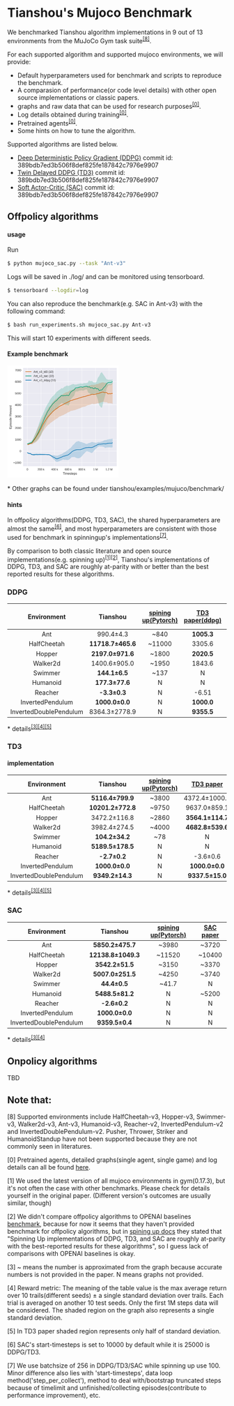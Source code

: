 # Tianshou's Mujoco Benchmark
We benchmarked Tianshou algorithm implementations in 9 out of 13 environments from the MuJoCo Gym task suite<sup>[[8]](#footnote8)</sup>.

For each supported algorithm and supported mujoco environments, we will provide:
- Default hyperparameters used for benchmark and scripts to reproduce the benchmark.
- A comparasion of performance(or code level details) with other open source implementations or classic papers.
- graphs and raw data that can be used for research purposes<sup>[[0]](#footnote1)</sup>.
- Log details obtained during training<sup>[[0]](#footnote1)</sup>.
- Pretrained agents<sup>[[0]](#footnote1)</sup>.
- Some hints on how to tune the algorithm.
  
Supported algorithms are listed below.
- [Deep Deterministic Policy Gradient (DDPG)](https://arxiv.org/pdf/1509.02971.pdf) commit id: 389bdb7ed3b506f8def825fe187842c7976e9907
- [Twin Delayed DDPG (TD3)](https://arxiv.org/pdf/1802.09477.pdf) commit id: 389bdb7ed3b506f8def825fe187842c7976e9907
- [Soft Actor-Critic (SAC)](https://arxiv.org/pdf/1812.05905.pdf) commit id: 389bdb7ed3b506f8def825fe187842c7976e9907

## Offpolicy algorithms
#### usage
Run

```bash
$ python mujoco_sac.py --task "Ant-v3"
```

Logs will be saved in ./log/ and can be monitored using tensorboard.

```bash
$ tensorboard --logdir=log
```

You can also reproduce the benchmark(e.g. SAC in Ant-v3) with the following command:

```bash
$ bash run_experiments.sh mujoco_sac.py Ant-v3
```

This will start 10 experiments with different seeds.

#### Example benchmark
<img src="./benchmark/Ant-v3/figure.png" width="256" height="256">

\* Other graphs can be found under tianshou/examples/mujuco/benchmark/

#### hints
In offpolicy algorithms(DDPG, TD3, SAC), the shared hyperparameters are almost the same<sup>[[6]](#footnote6)</sup>, and most hyperparameters are consistent with those used for benchmark in spinningup's implementations<sup>[[7]](#footnote7)</sup>.

By comparison to both classic literature and open source implementations(e.g. spinning up)<sup>[[1]](#footnote1)</sup><sup>[[2]](#footnote2)</sup>, Tianshou's implementations of DDPG, TD3, and SAC are roughly at-parity with or better than the best reported results for these algorithms.

### DDPG
|Environment| Tianshou| [spining up(Pytorch)](https://spinningup.openai.com/en/latest/spinningup/bench.html)| [TD3 paper(ddpg)](https://arxiv.org/abs/1802.09477)|[TD3 paper(our ddpg)](https://arxiv.org/abs/1802.09477)|
| :---------------: | :---------------: | :---------------: | :---------------: | :---------------: |
|Ant|990.4±4.3 | ~840 | **1005.3** | 888.8 |
|HalfCheetah|**11718.7±465.6** | ~11000 | 3305.6 | 8577.3 |
|Hopper|**2197.0±971.6** | ~1800 | **2020.5** | 1860.0 |
|Walker2d|1400.6±905.0 | ~1950 | 1843.6 | **3098.1** |
|Swimmer|**144.1±6.5** | ~137 | N | N |
|Humanoid|**177.3±77.6** | N | N | N |
|Reacher|**-3.3±0.3** | N | -6.51 | -4.01 |
|InvertedPendulum|**1000.0±0.0** | N | **1000.0** | **1000.0** |
|InvertedDoublePendulum|8364.3±2778.9 | N | **9355.5** | 8370.0 |

\* details<sup>[[3]](#footnote3)</sup><sup>[[4]](#footnote4)</sup><sup>[[5]](#footnote5)</sup>

### TD3

#### implementation
|Environment| Tianshou| [spining up(Pytorch)](https://spinningup.openai.com/en/latest/spinningup/bench.html)| [TD3 paper](https://arxiv.org/abs/1802.09477)|
| :---------------: | :---------------: | :---------------: | :---------------: |
|Ant|**5116.4±799.9** | ~3800 | 4372.4±1000.3 |
|HalfCheetah|**10201.2±772.8** | ~9750 | 9637.0±859.1 |
|Hopper|3472.2±116.8 | ~2860 | **3564.1±114.7** |
|Walker2d|3982.4±274.5 | ~4000 | **4682.8±539.6** |
|Swimmer|**104.2±34.2** | ~78 | N |
|Humanoid|**5189.5±178.5** | N | N |
|Reacher|**-2.7±0.2** | N | -3.6±0.6 |
|InvertedPendulum|**1000.0±0.0** | N | **1000.0±0.0** |
|InvertedDoublePendulum|**9349.2±14.3** | N | **9337.5±15.0** |

\* details<sup>[[3]](#footnote3)</sup><sup>[[4]](#footnote4)</sup><sup>[[5]](#footnote5)</sup>

### SAC
|Environment| Tianshou| [spining up(Pytorch)](https://spinningup.openai.com/en/latest/spinningup/bench.html)| [SAC paper](https://arxiv.org/abs/1801.01290)|
| :---------------: | :---------------: | :---------------: | :---------------: |
|Ant|**5850.2±475.7** | ~3980 | ~3720 |
|HalfCheetah|**12138.8±1049.3** | ~11520 | ~10400 |
|Hopper|**3542.2±51.5** | ~3150 | ~3370 |
|Walker2d|**5007.0±251.5** | ~4250 | ~3740 |
|Swimmer|**44.4±0.5** | ~41.7 | N |
|Humanoid|**5488.5±81.2** | N | ~5200 |
|Reacher|**-2.6±0.2** | N | N |
|InvertedPendulum|**1000.0±0.0** | N | N |
|InvertedDoublePendulum|**9359.5±0.4** | N | N |

\* details<sup>[[3]](#footnote3)</sup><sup>[[4]](#footnote4)</sup>


## Onpolicy algorithms
TBD




## Note that:
<a name="footnote8">[8]</a>  Supported environments include HalfCheetah-v3, Hopper-v3, Swimmer-v3, Walker2d-v3, Ant-v3, Humanoid-v3, Reacher-v2, InvertedPendulum-v2 and InvertedDoublePendulum-v2. Pusher, Thrower, Striker and HumanoidStandup have not been supported because they are not commonly seen in literatures.

<a name="footnote0">[0]</a>  Pretrained agents, detailed graphs(single agent, single game) and log details can all be found [here](https://cloud.tsinghua.edu.cn/d/356e0f5d1e66426b9828/).

<a name="footnote1">[1]</a>  We used the latest version of all mujoco environments in gym(0.17.3), but it's not often the case with other benchmarks. Please check for details yourself in the original paper. (Different version's outcomes are usually similar, though)

<a name="footnote2">[2]</a>  We didn't compare offpolicy algorithms to OPENAI baselines [benchmark](https://github.com/openai/baselines/blob/master/benchmarks_mujoco1M.htm), because for now it seems that they haven't provided benchmark for offpolicy algorithms, but in [spining up docs](https://spinningup.openai.com/en/latest/spinningup/bench.html) they stated that "Spinning Up implementations of DDPG, TD3, and SAC are roughly at-parity with the best-reported results for these algorithms", so I guess lack of comparisons with OPENAI baselines is okay.

<a name="footnote3">[3]</a>  ~ means the number is approximated from the graph because accurate numbers is not provided in the paper. N means graphs not provided.

<a name="footnote4">[4]</a>  Reward metric: The meaning of the table value is the max average return over 10 trails(different seeds) ± a single standard deviation over trails. Each trial is averaged on another 10 test seeds. Only the first 1M steps data will be considered. The shaded region on the graph also represents a single standard deviation.

<a name="footnote5">[5]</a>  In TD3 paper shaded region represents only half of standard deviation.

<a name="footnote6">[6]</a>  SAC's start-timesteps is set to 10000 by default while it is 25000 is DDPG/TD3.

<a name="footnote7">[7]</a>  We use batchsize of 256 in DDPG/TD3/SAC while spinning up use 100. Minor difference also lies with 'start-timesteps', data loop method('step_per_collect'), method to deal with/bootstrap truncated steps because of timelimit and unfinished/collecting episodes(contribute to performance improvement), etc.

